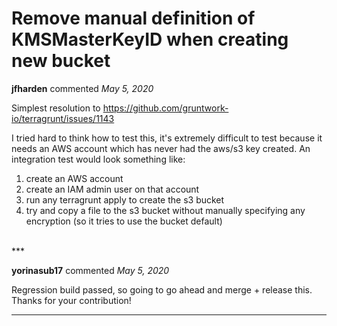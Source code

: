 # Remove manual definition of KMSMasterKeyID when creating new bucket

**jfharden** commented *May 5, 2020*

Simplest resolution to https://github.com/gruntwork-io/terragrunt/issues/1143

I tried hard to think how to test this, it's extremely difficult to test because it needs an AWS account which has never had the aws/s3 key created. An integration test would look something like:

1. create an AWS account
2. create an IAM admin user on that account
3. run any terragrunt apply to create the s3 bucket
4. try and copy a file to the s3 bucket without manually specifying any encryption (so it tries to use the bucket default)
<br />
***


**yorinasub17** commented *May 5, 2020*

Regression build passed, so going to go ahead and merge + release this. Thanks for your contribution!
***


